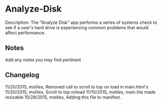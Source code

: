 Analyze-Disk
============
Description: The "Analyze Disk" app performs a series of systems check to see if a user's hard drive is experiencing common problems that would affect performance.

Notes
----
Add any notes you may find pertinent 

Changelog
----
11/20/2015, mstiles, Removed call to scroll to top on load in main.html's
11/20/2015, mstiles, Scroll to top onload
11/10/2015, mstiles, main.hta made resizable
10/28/2015, mstiles, Adding this file to manifest.